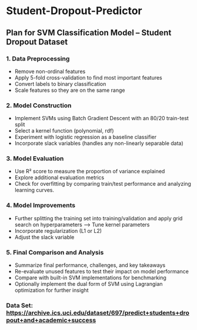 # Student-Dropout-Predictor
## Plan for SVM Classification Model – Student Dropout Dataset
### 1. Data Preprocessing
- Remove non-ordinal features
- Apply 5-fold cross-validation to find most important features
- Convert labels to binary classification 
- Scale features so they are on the same range 

### 2. Model Construction
- Implement SVMs using Batch Gradient Descent with an 80/20 train-test split
- Select a kernel function (polynomial, rdf)
- Experiment with logistic regression as a baseline classifier
- Incorporate slack variables (handles any non-linearly separable data)

### 3. Model Evaluation
- Use R² score to measure the proportion of variance explained
- Explore additional evaluation metrics
- Check for overfitting by comparing train/test performance and analyzing learning curves.

### 4. Model Improvements
- Further splitting the training set into training/validation and apply grid search on hyperparameters --> Tune kernel parameters 
- Incorporate regularization (L1 or L2) 
- Adjust the slack variable
  
### 5. Final Comparison and Analysis
- Summarize final performance, challenges, and key takeaways
- Re-evaluate unused features to test their impact on model performance
- Compare with built-in SVM implementations for benchmarking
- Optionally implement the dual form of SVM using Lagrangian optimization for further insight

### Data Set: https://archive.ics.uci.edu/dataset/697/predict+students+dropout+and+academic+success

